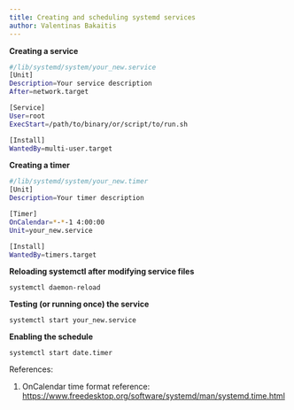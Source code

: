 ```yaml
---
title: Creating and scheduling systemd services
author: Valentinas Bakaitis
---
```


**Creating a service**

```bash
#/lib/systemd/system/your_new.service
[Unit]
Description=Your service description
After=network.target 

[Service]
User=root
ExecStart=/path/to/binary/or/script/to/run.sh

[Install]
WantedBy=multi-user.target
```

**Creating a timer**

```bash
#/lib/systemd/system/your_new.timer
[Unit]
Description=Your timer description

[Timer]
OnCalendar=*-*-1 4:00:00
Unit=your_new.service

[Install]
WantedBy=timers.target
```

**Reloading systemctl after modifying service files**
```
systemctl daemon-reload
```

**Testing (or running once) the service**
```
systemctl start your_new.service
```


**Enabling the schedule**

```
systemctl start date.timer
```

References:
1. OnCalendar time format reference: <https://www.freedesktop.org/software/systemd/man/systemd.time.html>

